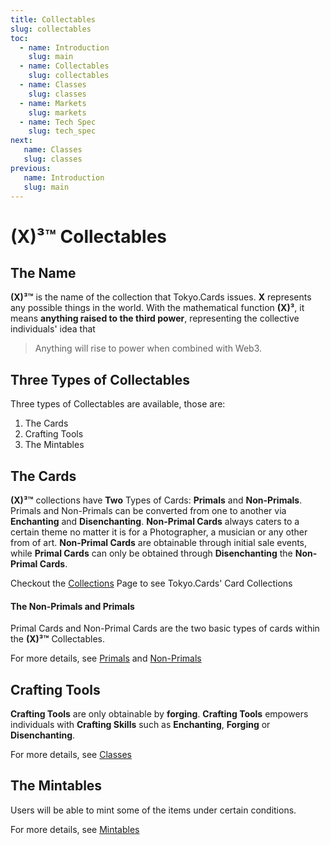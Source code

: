 ```yaml
---
title: Collectables
slug: collectables
toc:
  - name: Introduction
    slug: main 
  - name: Collectables 
    slug: collectables 
  - name: Classes 
    slug: classes 
  - name: Markets 
    slug: markets 
  - name: Tech Spec 
    slug: tech_spec 
next: 
   name: Classes 
   slug: classes 
previous: 
   name: Introduction 
   slug: main 
---
```


# __(X)³™__ Collectables

## The Name
__(X)³™__ is the name of the collection that Tokyo.Cards issues. __X__ represents any possible things in the world. With the mathematical function __(X)³__, it means __anything raised to the third power__, representing the collective individuals' idea that

> Anything will rise to power when combined with Web3.

## Three Types of Collectables
Three types of Collectables are available, those are:

1. The Cards
2. Crafting Tools 
3. The Mintables


## The Cards
__(X)³™__ collections have __Two__ Types of Cards: __Primals__ and __Non-Primals__. Primals and Non-Primals can be converted from one to another via __Enchanting__ and __Disenchanting__. __Non-Primal Cards__ always caters to a certain theme no matter it is for a Photographer, a musician or any other from of art. __Non-Primal Cards__ are obtainable through initial sale events, while __Primal Cards__ can only be obtained through __Disenchanting__ the __Non-Primal Cards__.

Checkout the [Collections](/collections/?lang=en) Page to see Tokyo.Cards' Card Collections


#### The Non-Primals and Primals
Primal Cards and Non-Primal Cards are the two basic types of cards within the __(X)³™__ Collectables.

For more details, see [Primals](/wiki/?slug=/collectables/primals&lang=en) and [Non-Primals](/wiki/?slug=/collectables/non_primals&lang=en)


## Crafting Tools 
__Crafting Tools__ are only obtainable by __forging__. __Crafting Tools__ empowers individuals with __Crafting Skills__ such as __Enchanting__, __Forging__ or __Disenchanting__.

For more details, see [Classes](/wiki/?slug=classes&lang=en) 

## The Mintables
Users will be able to mint some of the items under certain conditions. 

For more details, see [Mintables](#mintable)
